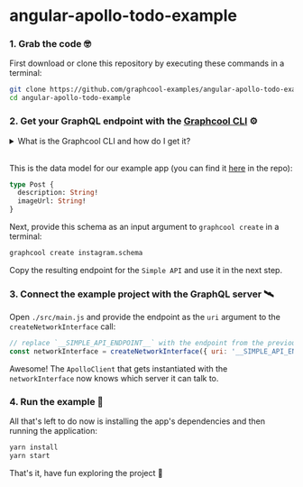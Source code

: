 # angular-apollo-todo-example

### 1. Grab the code 🤓

First download or clone this repository by executing these commands in a terminal:

```sh
git clone https://github.com/graphcool-examples/angular-apollo-todo-example.git
cd angular-apollo-todo-example
```


### 2. Get your GraphQL endpoint with the [Graphcool CLI](https://www.npmjs.com/package/graphcool) ⚙

<details>
<summary>
What is the Graphcool CLI and how do I get it?
</summary> 
The Graphcool CLI is a command-line tool that allows to interact with our platform from a terminal. It provides similar capabalities as the <a href='https://console.graph.cool'>Graphcool console</a> and particularly makes it easy to create new projects using the 
 <code>graphcool create</code> command.
You can easily install the the Graphcool CLI by calling <code>npm install graphcool</code> in a terminal. 
<br>
</details>
<br>

This is the data model for our example app (you can find it [here](https://github.com/graphcool-examples/vue-apollo-instagram-example/blob/master/instagram.schema) in the repo):

```graphql
type Post {
  description: String!
  imageUrl: String!
}
```

Next, provide this schema as an input argument to `graphcool create` in a terminal:

```sh
graphcool create instagram.schema 
```

Copy the resulting endpoint for the `Simple API` and use it in the next step.


### 3. Connect the example project with the GraphQL server 🛰

Open `./src/main.js` and provide the endpoint as the `uri` argument to the `createNetworkInterface` call:

```js
// replace `__SIMPLE_API_ENDPOINT__` with the endpoint from the previous step
const networkInterface = createNetworkInterface({ uri: '__SIMPLE_API_ENDPOINT__' })
```

Awesome! The `ApolloClient` that gets instantiated with the `networkInterface` now knows which server it can talk to.


### 4. Run the example 🎉

All that's left to do now is installing the app's dependencies and then running the application:

```sh
yarn install
yarn start
```

That's it, have fun exploring the project 🚀
